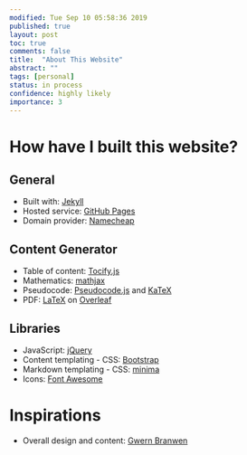 ```yaml
---
modified: Tue Sep 10 05:58:36 2019
published: true
layout: post
toc: true
comments: false
title:  "About This Website"
abstract: ""
tags: [personal]
status: in process
confidence: highly likely
importance: 3
---
```

# How have I built this website?
## General
* Built with: [Jekyll](https://jekyllrb.com/)
* Hosted service: [GitHub Pages](https://pages.github.com/)
* Domain provider: [Namecheap](https://www.namecheap.com/)

## Content Generator
* Table of content: [Tocify.js](http://gregfranko.com/jquery.tocify.js/)
* Mathematics: [mathjax](https://www.mathjax.org/)
* Pseudocode: [Pseudocode.js](http://www.tatetian.io/pseudocode.js/) and [KaTeX](https://katex.org/)
* PDF: [LaTeX](https://en.wikibooks.org/wiki/LaTeX) on [Overleaf](https://www.overleaf.com/)

## Libraries
* JavaScript: [jQuery](https://jquery.com/)
* Content templating - CSS: [Bootstrap](https://getbootstrap.com/)
* Markdown templating - CSS: [minima](https://github.com/jekyll/minima)
* Icons: [Font Awesome](https://fontawesome.com/)

# Inspirations
* Overall design and content: [Gwern Branwen](https://www.gwern.net/index)
